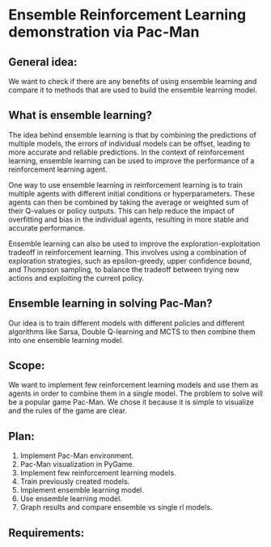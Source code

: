 # Ensemble Reinforcement Learning demonstration via Pac-Man

## General idea:
We want to check if there are any benefits of using ensemble learning and compare it to methods that are used to build
the ensemble learning model.

## What is ensemble learning?

The idea behind ensemble learning is that by combining the predictions of multiple models, 
the errors of individual models can be offset, leading to more accurate and reliable predictions.
In the context of reinforcement learning, ensemble learning can be used to improve the performance of a reinforcement 
learning agent.

One way to use ensemble learning in reinforcement learning is to train multiple agents with different initial 
conditions or hyperparameters. These agents can then be combined by taking the average or weighted sum of their 
Q-values or policy outputs. This can help reduce the impact of overfitting and bias in the individual agents, 
resulting in more stable and accurate performance.

Ensemble learning can also be used to improve the exploration-exploitation tradeoff in reinforcement learning. 
This involves using a combination of exploration strategies, such as epsilon-greedy, upper confidence bound, 
and Thompson sampling, to balance the tradeoff between trying new actions and exploiting the current policy.

## Ensemble learning in solving Pac-Man? 

Our idea is to train different models with different policies and different algorithms like Sarsa, Double Q-learning
and MCTS to then combine them into one ensemble learning model.

## Scope:

We want to implement few reinforcement learning models and use them as agents in order to combine them in a 
single model. The problem to solve will be a popular game Pac-Man. We chose it because it is simple to visualize 
and the rules of the game are clear.

## Plan:

1. Implement Pac-Man environment.
2. Pac-Man visualization in PyGame.
3. Implement few reinforcement learning models.
4. Train previously created models.
5. Implement ensemble learning model.
6. Use ensemble learning model.
7. Graph results and compare ensemble vs single rl models.

## Requirements:
